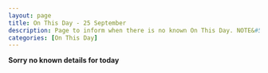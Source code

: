 ```yaml
---
layout: page
title: On This Day - 25 September
description: Page to inform when there is no known On This Day. NOTE&#58; There may still be comments.
categories: [On This Day]
---
```


**Sorry no known details for today**
